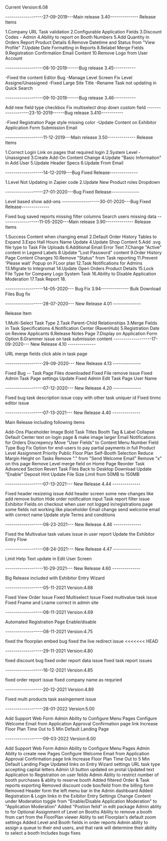 Current Version:6.08

-------------------27-09-2019---Main release 3.40-------------- Release Items

1.Company URL Task validation 2.Configurable Application Fields 3.Discount Codes - Admin 4.Ability to report on Booth Numbers 5.Add Quantity in Orders Report Product Details 6.Remove Datetime and Status from "View Profile" 7.Update Date Formatting in Reports 8.Relabel Merge Fields 9.Registration Confirmation Email Content 10.Remove Logo from User Account

-------------------08-10-2019------Bug release 3.45-----------

-Fixed the content Editor Bug -Manage Level Screen Fix Level Assigne/Unassigned -Fixed Large Site Title -Rename Task not updating in Quick Search

-------------------09-10-2019------Bug release 3.46-----------

Add new field type checkbox
Fix multiselect drop down custom field
-------------------23-10-2019------Bug release 3.410-----------

-Fixed Registration Page style missing color -Update Content on Exhibitor Application Form Submission Email

-------------------11-12-2019---Main release 3.50-------------- Release Items

1.Correct Login Link on pages that required login 2.System Level - Unassigned 3.Create Add-On Content Change 4.Update "Basic Information" in Add User 5.Update Header Specs 6.Update From Email

-------------------14-12-2019---Bug Fixed Release--------------

1.Level Not Updating in Zapier code 2.Update New Product roles Dropdown

-------------------27-01-2020---Bug Fixed Release--------------

Level based show add-ons
-------------------30-01-2020---Bug Fixed Release--------------

Fixed bug saved reports missing filter columns
Search users missing data
-------------------11-05-2020---Main release 3.90-------------- Release Items

1.Success Content when changing email 2.Default Order History Tables to Expand 3.Expo Hall Hours Name Update 4.Update Shop Content 5.Add .svg file type to Task File Uploads 6.Additional Email Error Text 7.Change "Active" content in Legend Labels 8.Update "Lost Password" content 9.Order History Page Content Changes 10.Remove "Status" from Task reporting 11.Prevent 'Please wait' Popup on FLoor plan 12.Task Notifications for Admins 13.Migrate to Integromat 14.Update Open Orders Product Details 15.Lock File Type for Company Logo System Task 16.Ability to Disable Application Moderation 17.Task Report 18.

-------------------14-05-2020--- Bug Fix 3.94-------------- Bulk Download Files Bug fix

-------------------28-07-2020--- New Release 4.01 --------------

Release Item

1.Multi-Select Task Type
2.Task Parent-Child Relationships
3.Merge Fields in Task Specifications
4.Notification Center (RavenHub)
5.Registration Date on Review Applicants
6.Release Notes Page
7.Display on Application Form Option
8.Grammer issue on task submission content
-------------------17-09-2020--- New Release 4.10 --------------

URL merge fields click able in task page

-------------------29-09-2020--- New Release 4.13 --------------

Fixed Bug -- Task Page Files downloaded Fixed File remove issue Fixed Admin Task Page settings Update Fixed Admin Edit Task Page User Name

-------------------07-12-2020--- New Release 4.20 --------------

Fixed bug task description issue copy with other task uniquer id Fixed tinmc editor issue

-------------------07-13-2021--- New Release 4.40 --------------

Main Release including following items

Add-Ons Placeholder Image
Bold Task Titles
Booth Tag & Label Collapse Default
Center text on login page & make image larger
Email Notifications for Orders Discrepency
Move "User Fields" to Content Menu
Number Field Type Bug Fix
Option for end-users to pay partial payments in full
Product Level Assignment Priority
Public Floor Plan Self-Booth Selection
Reduce Margin Height on Tasks
Remove "." from "Send Welcome Email"
Remove "x" on this page
Remove Level merge field on Home Page
Reorder Task Advanced Section
Revert Task Files Back to Desktop Download
Update "Enable" Deposit Hint
Update File Size Limit from 50MB to 150MB

-------------------07-13-2021--- New Release 4.44 --------------

Fixed header resizeing issue 
Add header screen some new changes like add remove button
Hide order notification input 
Task report filter issue
Exhibitor Fields on checkout when user not logged in/registrations page some fields not working like placeholder
Email change send welcome email with correct name 
Update style Terms and conditions


-------------------08-23-2021--- New Release 4.46 --------------

Fixed the Multivalue task values issue in user report
Update the Exhibitor Entry Flow


-------------------08-24-2021--- New Release 4.47 --------------

Limit Help Text update in Edit User Screen


-------------------10-29-2021--- New Release 4.60 --------------

Big Release included with Exhibitor Entry Wizard


-------------------05-11-2021 Version:4.68

Fixed View Order Issue
Fixed Multiselect Issue
Fixed multivalue task issue
Fixed Fname and Lname correct in admin site


-------------------08-11-2021 Version:4.69

Automated Registration Page Enable/disable


-------------------08-11-2021 Version:4.75

fixed the floorplan embed bug 
fixed the live redirect issue
<<<<<<< HEAD


-------------------29-11-2021 Version:4.80

fixed discount bug
fixed order report data issue
fixed task report issues


-------------------16-12-2021 Version:4.85

fixed order report issue
fixed company name as requried

-------------------20-12-2021 Version:4.89

Fixed multi products task assingement issue

-------------------28-01-2022 Version:5.00


Add Support Web Form
Admin Ability to Configure Menu Pages
Configure Welcome Email from Application Approval
Confirmation page link
Increase Floor Plan Time Out to 5 Min
Default Landing Page


-------------------09-03-2022 Version:6.00

Add Support Web Form
Admin Ability to Configure Menu Pages
Admin Ablity to create new Pages
Configure Welcome Email from Application Approval
Confirmation page link
Increase Floor Plan Time Out to 5 Min
Default Landing Page
Updated links on Entry Wizard settings
URL task type accepting capital letters
Admin UI button updated on protal
Updated text Application to Registration on user feilds
Admin Ablity to restrict number of booth purchases & ablity to reserve booth
Added filtered Order & Task reports exporting
Removed discount code box/feild from the billing form
Removed Header form the left menu bar in the Admin dashboard
Added Registration & Login links in the Exibitor Entry Settings
Change Content under Moderation toggle from "Enable/Disable Application Moderation" to "Application Moderation"
Added "Postion feild" in edit package
Admin ablity to for Optional Assignment of Level on Booths
Ability to remove a booth from cart from the FloorPlan viewer
Ablity to set Floorplan's default zoom settings
Added Level and Booth fields in order reports
Admin ablity to assign a queue to their end users, and that rank will determine their ability to select a booth
Includes bugs fixes